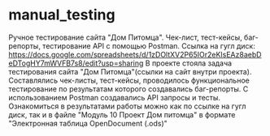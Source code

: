 # manual_testing
Ручное тестирование сайта "Дом Питомца". Чек-лист, тест-кейсы, баг-репорты, тестирование API с помощью Postman.
Ссылка на гугл диск: https://docs.google.com/spreadsheets/d/1zDOltXV2P65IOr2eKIsEAz8aebDeDTogHY7mWVFB7s8/edit?usp=sharing
В проекте стояла задача тестирования сайта "Дом Питомца"(ссылки на сайт внутри проекта). 
Составлялись чек-листы, тест-кейсы, проводилось функциональное тестирование по результатам которого создавались баг-репорты.
С использованием Postman создавались API запросы и тесты.
Ознакомиться в результатами работы можно как по ссылке на гугл диск, так и в файле "Модуль 10 Проект Дом питомца" в формате "Электронная таблица OpenDocument (.ods)" 
